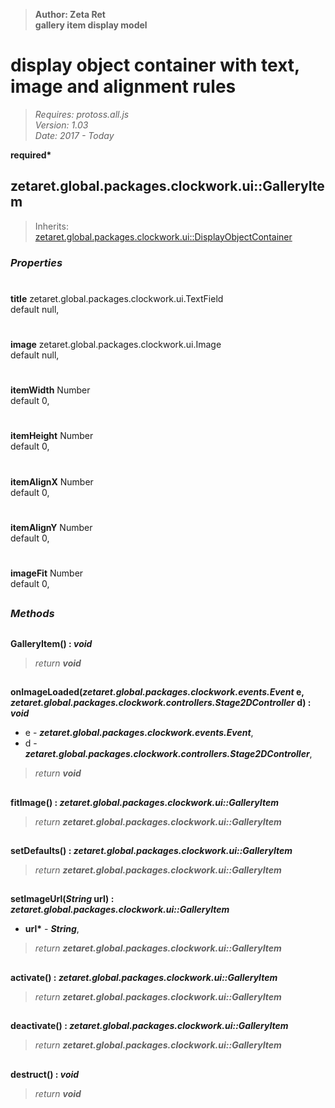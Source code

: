 > __Author: Zeta Ret__  
> __gallery item display model__  
# display object container with text, image and alignment rules  
> *Requires: protoss.all.js*  
> *Version: 1.03*  
> *Date: 2017 - Today*  

__required*__

## zetaret.global.packages.clockwork.ui::GalleryItem  
> Inherits: [zetaret.global.packages.clockwork.ui::DisplayObjectContainer](DisplayObjectContainer.md)  

### *Properties*  

#  
__title__ zetaret.global.packages.clockwork.ui.TextField  
default null,   

#  
__image__ zetaret.global.packages.clockwork.ui.Image  
default null,   

#  
__itemWidth__ Number  
default 0,   

#  
__itemHeight__ Number  
default 0,   

#  
__itemAlignX__ Number  
default 0,   

#  
__itemAlignY__ Number  
default 0,   

#  
__imageFit__ Number  
default 0,   


##  
### *Methods*  

##  
__GalleryItem() : *void*__  
  
> *return __void__*  

##  
__onImageLoaded(*zetaret.global.packages.clockwork.events.Event* e, *zetaret.global.packages.clockwork.controllers.Stage2DController* d) : *void*__  
  
- e - __*zetaret.global.packages.clockwork.events.Event*__,   
- d - __*zetaret.global.packages.clockwork.controllers.Stage2DController*__,   
> *return __void__*  

##  
__fitImage() : *zetaret.global.packages.clockwork.ui::GalleryItem*__  
  
> *return __zetaret.global.packages.clockwork.ui::GalleryItem__*  

##  
__setDefaults() : *zetaret.global.packages.clockwork.ui::GalleryItem*__  
  
> *return __zetaret.global.packages.clockwork.ui::GalleryItem__*  

##  
__setImageUrl(*String* url) : *zetaret.global.packages.clockwork.ui::GalleryItem*__  
  
- __url*__ - __*String*__,   
> *return __zetaret.global.packages.clockwork.ui::GalleryItem__*  

##  
__activate() : *zetaret.global.packages.clockwork.ui::GalleryItem*__  
  
> *return __zetaret.global.packages.clockwork.ui::GalleryItem__*  

##  
__deactivate() : *zetaret.global.packages.clockwork.ui::GalleryItem*__  
  
> *return __zetaret.global.packages.clockwork.ui::GalleryItem__*  

##  
__destruct() : *void*__  
  
> *return __void__*  

